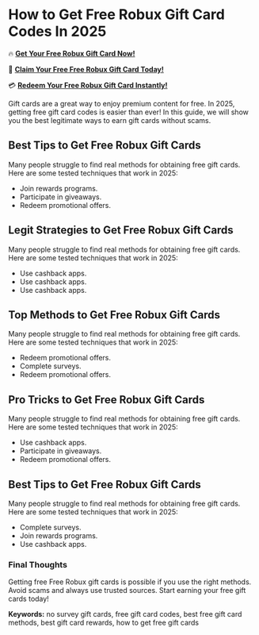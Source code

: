 # How to Get Free Robux Gift Card Codes In 2025

🔥 **[Get Your Free Robux Gift Card Now!](https://www.apkhub.site/)**  

🎁 **[Claim Your Free Free Robux Gift Card Today!](https://www.apkhub.site/)**  

💳 **[Redeem Your Free Robux Gift Card Instantly!](https://www.apkhub.site/)**  

Gift cards are a great way to enjoy premium content for free. In 2025, getting free gift card codes is easier than ever! In this guide, we will show you the best legitimate ways to earn gift cards without scams.

## Best Tips to Get Free Robux Gift Cards

Many people struggle to find real methods for obtaining free gift cards. Here are some tested techniques that work in 2025:

- Join rewards programs.
- Participate in giveaways.
- Redeem promotional offers.

## Legit Strategies to Get Free Robux Gift Cards

Many people struggle to find real methods for obtaining free gift cards. Here are some tested techniques that work in 2025:

- Use cashback apps.
- Use cashback apps.
- Use cashback apps.

## Top Methods to Get Free Robux Gift Cards

Many people struggle to find real methods for obtaining free gift cards. Here are some tested techniques that work in 2025:

- Redeem promotional offers.
- Complete surveys.
- Redeem promotional offers.

## Pro Tricks to Get Free Robux Gift Cards

Many people struggle to find real methods for obtaining free gift cards. Here are some tested techniques that work in 2025:

- Use cashback apps.
- Participate in giveaways.
- Redeem promotional offers.

## Best Tips to Get Free Robux Gift Cards

Many people struggle to find real methods for obtaining free gift cards. Here are some tested techniques that work in 2025:

- Complete surveys.
- Join rewards programs.
- Use cashback apps.

### Final Thoughts

Getting free Free Robux gift cards is possible if you use the right methods. Avoid scams and always use trusted sources. Start earning your free gift cards today!

**Keywords:** no survey gift cards, free gift card codes, best free gift card methods, best gift card rewards, how to get free gift cards
